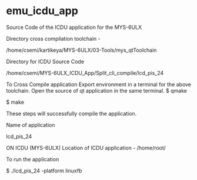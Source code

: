 # emu_icdu_app
Source Code of the ICDU application for the MYS-6ULX


Directory cross compilation toolchain -

/home/csemi/kartikeya/MYS-6ULX/03-Tools/mys_qtToolchain

Directory for ICDU Source Code

/home/csemi/MYS-6ULX_ICDU_App/Split_cli_compile/lcd_pis_24

To Cross Compile application
Export environment in a terminal for the above toolchain.
Open the source of qt application in the same terminal.
$ qmake

$ make

These steps will successfully compile the application.

Name of application

lcd_pis_24


ON ICDU (MYS-6ULX) 
Location of ICDU application - /home/root/

To run the application

$ ./lcd_pis_24 -platform linuxfb
